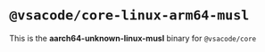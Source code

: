 # `@vsacode/core-linux-arm64-musl`

This is the **aarch64-unknown-linux-musl** binary for `@vsacode/core`
